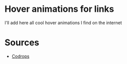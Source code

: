# Hover animations for links

I'll add here all cool hover animations I find on the internet

# Sources

- [Codrops](https://tympanus.net/codrops/2021/02/10/simple-css-line-hover-animations-for-links/)
